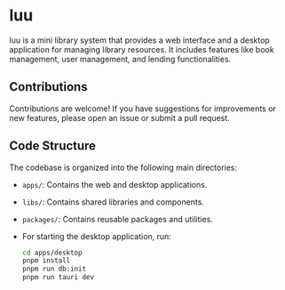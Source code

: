 # luu

luu is a mini library system that provides a web interface and a desktop application for managing library resources. It includes features like book management, user management, and lending functionalities.

## Contributions

Contributions are welcome! If you have suggestions for improvements or new features, please open an issue or submit a pull request.

## Code Structure

The codebase is organized into the following main directories:

- `apps/`: Contains the web and desktop applications.
- `libs/`: Contains shared libraries and components.
- `packages/`: Contains reusable packages and utilities.

- For starting the desktop application, run:

  ```bash
  cd apps/desktop
  pnpm install
  pnpm run db:init
  pnpm run tauri dev
  ```
